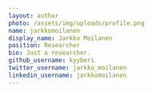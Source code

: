 ```yaml
---
layout: author
photo: /assets/img/uploads/profile.png
name: jarkkomoilanen
display_name: Jarkko Moilanen
position: Researcher
bio: Just a researcher.
github_username: kyyberi
twitter_username: jarkko_moilanen
linkedin_username: jarkkomoilanen
---
```


